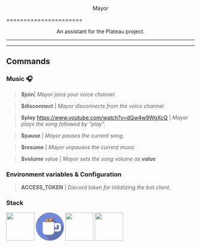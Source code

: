<center>Mayor</center>

======================

<center>An assistant for the Plateau project.</center>

----------------------

----------------------

## Commands

### Music 🎧 

> **$join**| *Mayor joins your voice channel.*

> **$disconnect** | *Mayor disconnects from the voice channel.*

> **$play** https://www.youtube.com/watch?v=dQw4w9WgXcQ | *Mayor plays the song followed by "play".*

> **$pause** | *Mayor pauses the current song.*

> **$resume** | *Mayor unpauses the current music*

> **$volume** value | *Mayor sets the song volume as **value***

### Environment variables & Configuration

> **ACCESS_TOKEN** | *Discord token for initalizing the bot client.*

### Stack

<p align="left">
<img width="75" height="75" src="https://cdn.jsdelivr.net/gh/devicons/devicon/icons/java/java-original-wordmark.svg" />
<img width="75" height="75" src="https://raw.githubusercontent.com/Discord4J/discord4j-web/master/public/logo.svg?sanitize=true" />
<img width="75" height="75" src="https://cdn.jsdelivr.net/gh/devicons/devicon/icons/docker/docker-original-wordmark.svg" />
<img width="75" height="75" src="https://img.icons8.com/ios/344/maven-ios.png" />
</p>
